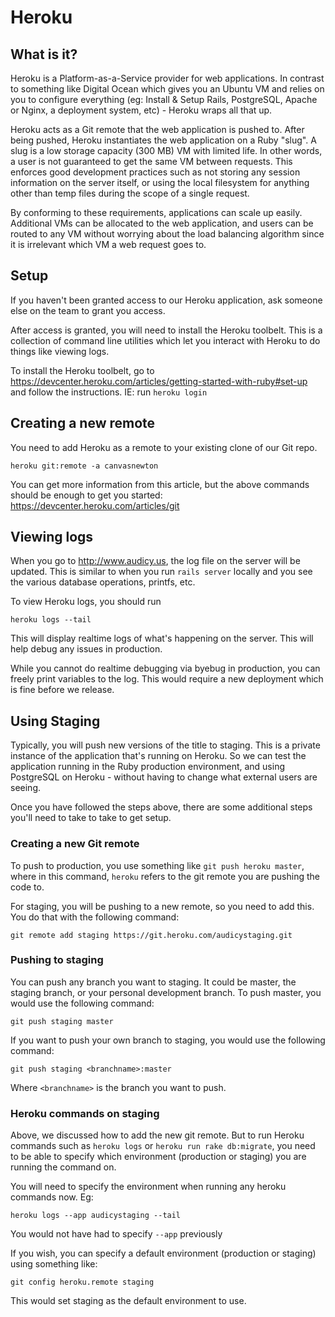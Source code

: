 # Heroku

## What is it?

Heroku is a Platform-as-a-Service provider for web applications.  In contrast to something like Digital Ocean which gives you an Ubuntu VM and relies on you to configure everything (eg: Install & Setup Rails, PostgreSQL, Apache or Nginx, a deployment system, etc) - Heroku wraps all that up.

Heroku acts as a Git remote that the web application is pushed to.  After being pushed, Heroku instantiates the web application on a Ruby "slug".  A slug is a low storage capacity (300 MB) VM with limited life.  In other words, a user is not guaranteed to get the same VM between requests.  This enforces good development practices such as not storing any session information on the server itself, or using the local filesystem for anything other than temp files during the scope of a single request.

By conforming to these requirements, applications can scale up easily.  Additional VMs can be allocated to the web application, and users can be routed to any VM without worrying about the load balancing algorithm since it is irrelevant which VM a web request goes to.

## Setup

If you haven't been granted access to our Heroku application, ask someone else on the team to grant you access.

After access is granted, you will need to install the Heroku toolbelt.  This is a collection of command line utilities which let you interact with Heroku to do things like viewing logs.

To install the Heroku toolbelt, go to https://devcenter.heroku.com/articles/getting-started-with-ruby#set-up and follow the instructions.  IE: run ```heroku login```

## Creating a new remote

You need to add Heroku as a remote to your existing clone of our Git repo.

```
heroku git:remote -a canvasnewton
```

You can get more information from this article, but the above commands should be enough to get you started: https://devcenter.heroku.com/articles/git

## Viewing logs

When you go to http://www.audicy.us, the log file on the server will be updated.  This is similar to when you run ```rails server``` locally and you see the various database operations, printfs, etc.

To view Heroku logs, you should run

```
heroku logs --tail
```

This will display realtime logs of what's happening on the server.  This will help debug any issues in production.

While you cannot do realtime debugging via byebug in production, you can freely print variables to the log.  This would require a new deployment which is fine before we release.

## Using Staging

Typically, you will push new versions of the title to staging.  This is a private instance of the application that's running on Heroku.  So we can test the application running in the Ruby production environment, and using PostgreSQL on Heroku - without having to change what external users are seeing.

Once you have followed the steps above, there are some additional steps you'll need to take to take to get setup.

### Creating a new Git remote
To push to production, you use something like ```git push heroku master```, where in this command, ```heroku``` refers to the git remote you are pushing the code to.

For staging, you will be pushing to a new remote, so you need to add this.  You do that with the following command:

```
git remote add staging https://git.heroku.com/audicystaging.git
```

### Pushing to staging
You can push any branch you want to staging.  It could be master, the staging branch, or your personal development branch.  To push master, you would use the following command:

```
git push staging master
```

If you want to push your own branch to staging, you would use the following command:

```
git push staging <branchname>:master
```

Where ```<branchname>``` is the branch you want to push.

### Heroku commands on staging
Above, we discussed how to add the new git remote.  But to run Heroku commands such as ```heroku logs``` or ```heroku run rake db:migrate```, you need to be able to specify which environment (production or staging) you are running the command on.

You will need to specify the environment when running any heroku commands now.  Eg:

```
heroku logs --app audicystaging --tail
```

You would not have had to specify ```--app``` previously

If you wish, you can specify a default environment (production or staging) using something like:

```
git config heroku.remote staging
```

This would set staging as the default environment to use.
